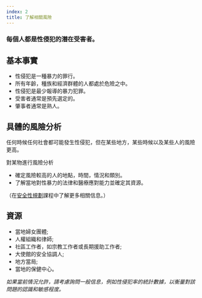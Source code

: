 ```yaml
---
index: 2
title: 了解相關風險
---
```

### 每個人都是性侵犯的潛在受害者。

## 基本事實

*   性侵犯是一種暴力的罪行。
*   所有年齡，種族和經濟群體的人都處於危險之中。
* 性侵犯是最少報導的暴力犯罪。
*   受害者通常是預先選定的。
*  肇事者通常是熟人。

## 具體的風險分析

任何時候任何社會都可能發生性侵犯，但在某些地方，某些時候以及某些人的風險更高。

對某物進行風險分析

*   確定風險較高的人的地點，時間，情況和類別。
*   了解當地對性暴力的法律和醫療應對能力並確定其資源。

（在[安全性規劃](umbrella://assess-your-risk/security-planning)課程中了解更多相關信息。）

## 資源

*   當地婦女團體;
*   人權組織和律師;
*   社區工作者，如宗教工作者或長期援助工作者;
*   大使館的安全協調人;
*   地方當局;
*   當地的保健中心。

*如果當前情況允許，請考慮詢問一般信息，例如性侵犯率的統計數據，以衡量對該問題的認識和敏感程度。*